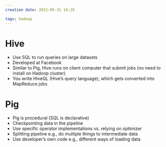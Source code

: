 ```yaml
---
creation date: 2022-05-31 18:20

tags: hadoop
---
```


# Hive

- Use SQL to run queries on large datasets
- Developed at Facebook
- Similar to Pig, Hive runs on client computer that submit jobs (no need to install on Hadoop cluster)
- You write HiveQL (Hive’s query language), which gets converted into MapReduce jobs

# Pig

- Pig is procedural (SQL is declarative)
- Checkpointing data in the pipeline
- Use specific operator implementations vs. relying on optimizer
- Splitting pipeline e.g., do multiple things to intermediate data
- Use developer’s own code e.g., different ways of loading data
